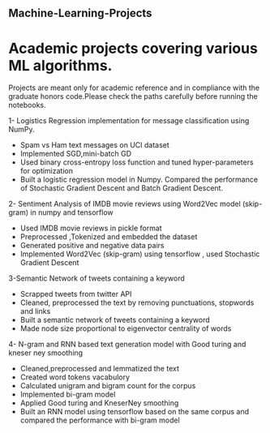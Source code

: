 ## Machine-Learning-Projects

# Academic projects covering various ML algorithms. 

Projects are meant only for academic reference and in compliance with the graduate honors code.Please check the paths carefully before running the notebooks.

1- Logistics Regression implementation for message classification using NumPy.
   * Spam vs Ham text messages on UCI dataset
   * Implemented SGD,mini-batch GD 
   * Used binary cross-entropy loss function and tuned hyper-parameters for optimization
   * Built a logistic regression model in Numpy. Compared the performance of Stochastic Gradient Descent and Batch Gradient Descent.
   

2- Sentiment Analysis of IMDB movie reviews using Word2Vec model (skip-gram) in numpy and tensorflow
  * Used IMDB movie reviews in pickle format
  * Preprocessed ,Tokenized and embedded the dataset
  * Generated positive and negative data pairs
  * Implemented Word2Vec (skip-gram) using tensorflow , used Stochastic Gradient Descent
  
3-Semantic Network of tweets containing a keyword 
  * Scrapped tweets from twitter API
  * Cleaned, preprocessed the text by removing punctuations, stopwords and links
  * Built a semantic network of tweets containing a keyword
  * Made node size proportional to eigenvector centrality of words
 
4- N-gram and RNN based text generation model with Good turing and kneser ney smoothing
  * Cleaned,preprocessed and lemmatized the text
  * Created word tokens vacabulory
  * Calculated unigram and bigram count for the corpus
  * Implemented bi-gram model
  * Applied Good turing and KneserNey smoothing
  * Built an RNN model using tensorflow based on the same corpus and compared the performance with bi-gram model 
